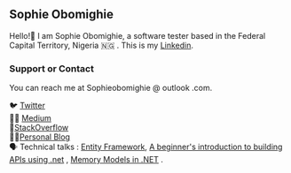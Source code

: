 ## Sophie Obomighie

Hello!🤠
I am Sophie Obomighie, a software tester based in the Federal Capital Territory, Nigeria 🇳🇬 .
This is my [Linkedin](https://www.linkedin.com/in/sophieobomighie/).

### Support or Contact

You can reach me at Sophieobomighie @ outlook .com.

🐦 [Twitter](https://twitter.com/ObomighieSophie)<br>
✍🏾 [Medium](https://medium.com/@ochuwa-sophie) <br>
🎢[StackOverflow](https://stackoverflow.com/users/8428641/sophie-obomighie)<br>
✍🏾[Personal Blog](https://obomighiesophie.wordpress.com/) <br>
🗣 Technical talks : [Entity Framework](https://www.youtube.com/watch?v=DMpPobhB514&t=9s), [A beginner's introduction to building APIs using .net](https://www.youtube.com/watch?v=ekezoV4DcNA) , [Memory Models in .NET](https://www.meetup.com/Milton-Keynes-NET-Meetup-Group/events/276199434/) .
